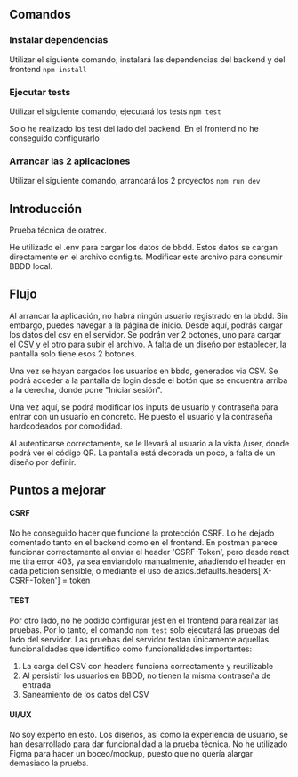 ## Comandos

### Instalar dependencias
Utilizar el siguiente comando, instalará las dependencias del backend y del frontend
`npm install`

### Ejecutar tests
Utilizar el siguiente comando, ejecutará los tests
`npm test`

Solo he realizado los test del lado del backend. En el frontend no he conseguido configurarlo

### Arrancar las 2 aplicaciones
Utilizar el siguiente comando, arrancará los 2 proyectos
`npm run dev`


## Introducción
Prueba técnica de oratrex.

He utilizado el .env para cargar los datos de bbdd. Estos datos se cargan directamente en el archivo config.ts.
Modificar este archivo para consumir BBDD local.


## Flujo
Al arrancar la aplicación, no habrá ningún usuario registrado en la bbdd. Sin embargo, puedes navegar a la página de inicio.
Desde aquí, podrás cargar los datos del csv en el servidor. Se podrán ver 2 botones, uno para cargar el CSV y el otro para subir el archivo.
A falta de un diseño por establecer, la pantalla solo tiene esos 2 botones.

Una vez se hayan cargados los usuarios en bbdd, generados via CSV. Se podrá acceder a la pantalla de login desde el botón
que se encuentra arriba a la derecha, donde pone "Iniciar sesión".

Una vez aquí, se podrá modificar los inputs de usuario y contraseña para entrar con un usuario en concreto. He puesto el usuario
y la contraseña hardcodeados por comodidad.

Al autenticarse correctamente, se le llevará al usuario a la vista /user, donde podrá ver el código QR. La pantalla está
decorada un poco, a falta de un diseño por definir.

## Puntos a mejorar
#### CSRF
No he conseguido hacer que funcione la protección CSRF. Lo he dejado comentado tanto en el backend como en el frontend.
En postman parece funcionar correctamente al enviar el header 'CSRF-Token', pero desde react me tira error 403, ya sea
enviandolo manualmente, añadiendo el header en cada petición sensible, o mediante el uso de
axios.defaults.headers['X-CSRF-Token'] = token

#### TEST
Por otro lado, no he podido configurar jest en el frontend para realizar las pruebas. Por lo tanto, el comando
`npm test`
solo ejecutará las pruebas del lado del servidor.
Las pruebas del servidor testan únicamente aquellas funcionalidades que identifico como funcionalidades importantes:
1. La carga del CSV con headers funciona correctamente y reutilizable
2. Al persistir los usuarios en BBDD, no tienen la misma contraseña de entrada
3. Saneamiento de los datos del CSV

#### UI/UX
No soy experto en esto. Los diseños, así como la experiencia de usuario, se han desarrollado para dar funcionalidad a la prueba técnica.
No he utilizado Figma para hacer un boceo/mockup, puesto que no quería alargar demasiado la prueba.
